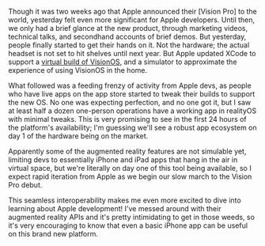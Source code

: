 Though it was two weeks ago that Apple announced their [Vision Pro] to the world, yesterday felt even more significant for Apple developers.  Until then, we only had a brief glance at the new product, through marketing videos, technical talks, and secondhand accounts of brief demos.  But yesterday, people finally started to get their hands on it.  Not the hardware; the actual headset is not set to hit shelves until next year.  But Apple updated XCode to support a [virtual build of VisionOS](https://www.apple.com/newsroom/2023/06/developer-tools-to-create-spatial-experiences-for-apple-vision-pro-now-available/), and a simulator to approximate the experience of using VisionOS in the home.

What followed was a feeding frenzy of activity from Apple devs, as people who have live apps on the app store started to tweak their builds to support the new OS.  No one was expecting perfection, and no one got it, but I saw at least half a dozen one-person operations have a working app in realityOS with minimal tweaks.  This is very promising to see in the first 24 hours of the platform's availability; I'm guessing we'll see a robust app ecosystem on day 1 of the hardware being on the market.

Apparently some of the augmented reality features are not simulable yet, limiting devs to essentially iPhone and iPad apps that hang in the air in virtual space, but we're literally on day one of this tool being available, so I expect rapid iteration from Apple as we begin our slow march to the Vision Pro debut.

This seamless interoperability makes me even more excited to dive into learning about Apple development!  I've messed around with their augmented reality APIs and it's pretty intimidating to get in those weeds, so it's very encouraging to know that even a basic iPhone app can be useful on this brand new platform.